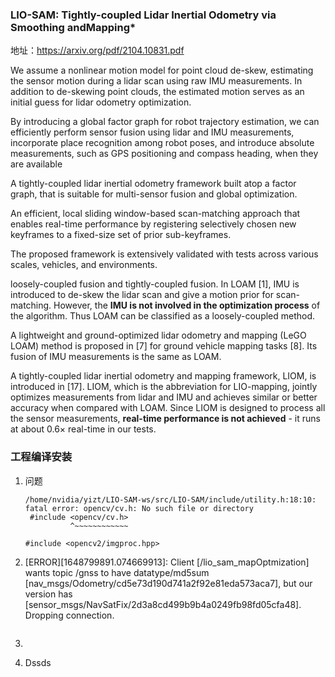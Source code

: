 

### LIO-SAM: Tightly-coupled Lidar Inertial Odometry via Smoothing andMapping*



地址：https://arxiv.org/pdf/2104.10831.pdf



We assume a nonlinear motion model for point cloud de-skew, estimating the sensor motion during a lidar scan using raw IMU measurements. In addition to de-skewing point clouds, the estimated motion serves as an initial guess for lidar odometry optimization. 



By introducing a global factor graph for robot trajectory estimation, we can efficiently perform sensor fusion using lidar and IMU measurements, incorporate place recognition among robot poses, and introduce absolute measurements, such as GPS positioning and compass heading, when they are available





A tightly-coupled lidar inertial odometry framework built atop a factor graph, that is suitable for multi-sensor fusion and global optimization.

An efficient, local sliding window-based scan-matching approach that enables real-time performance by registering selectively chosen new keyframes to a fixed-size set of prior sub-keyframes.

The proposed framework is extensively validated with tests across various scales, vehicles, and environments.





loosely-coupled fusion and tightly-coupled fusion. In LOAM [1], IMU is introduced to de-skew the lidar scan and give a motion prior for scan-matching. However, the **IMU is not involved in the optimization process** of the algorithm. Thus LOAM can be classified as a loosely-coupled method.

A lightweight and ground-optimized lidar odometry and mapping (LeGO LOAM) method is proposed in [7] for ground vehicle mapping tasks [8]. Its fusion of IMU measurements is the same as LOAM.



A tightly-coupled lidar inertial odometry and mapping framework, LIOM, is introduced in [17]. LIOM, which is the abbreviation for LIO-mapping, jointly optimizes measurements from lidar and IMU and achieves similar or better accuracy when compared with LOAM. Since LIOM is designed to process all the sensor measurements, **real-time performance is not achieved** - it runs at about 0.6× real-time in our tests.







### 工程编译安装







1. 问题

   ```shell
   /home/nvidia/yizt/LIO-SAM-ws/src/LIO-SAM/include/utility.h:18:10: fatal error: opencv/cv.h: No such file or directory
    #include <opencv/cv.h>
             ^~~~~~~~~~~~~
   ```

   ```
   #include <opencv2/imgproc.hpp>
   ```

2. [ERROR][1648799891.074669913]: Client [/lio_sam_mapOptmization] wants topic /gnss to have datatype/md5sum [nav_msgs/Odometry/cd5e73d190d741a2f92e81eda573aca7], but our version has [sensor_msgs/NavSatFix/2d3a8cd499b9b4a0249fb98fd05cfa48]. Dropping connection. 

   ```
   
   ```

   

3. 

1. Dssds